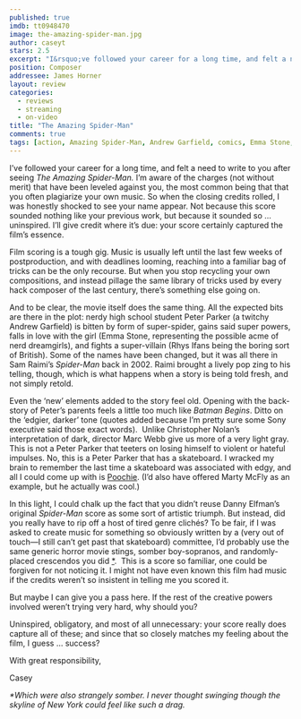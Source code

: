 ```yaml
---
published: true
imdb: tt0948470
image: the-amazing-spider-man.jpg
author: caseyt
stars: 2.5
excerpt: "I&rsquo;ve followed your career for a long time, and felt a need to write to you after seeing <em>The Amazing Spider-Man.</em> I&rsquo;m aware of the charges (not without merit) that have been leveled against you, the most common being that that you often plagiarize your own music. So when the closing credits rolled, I was honestly shocked to see your name appear."
position: Composer
addressee: James Horner
layout: review
categories:
  - reviews
  - streaming
  - on-video
title: "The Amazing Spider-Man"
comments: true
tags: [action, Amazing Spider-Man, Andrew Garfield, comics, Emma Stone, Letters, Marc Webb, Sam Raimi]
---
```

<p>I&rsquo;ve followed your career for a long time, and felt a need to write to you after seeing <em>The Amazing Spider-Man.</em> I&rsquo;m aware of the charges (not without merit) that have been leveled against you, the most common being that that you often plagiarize your own music. So when the closing credits rolled, I was honestly shocked to see your name appear. Not because this score sounded nothing like your previous work, but because it sounded so &hellip; uninspired. I&rsquo;ll give credit where it&rsquo;s due: your score certainly captured the film&rsquo;s essence.</p>
<p>Film scoring is a tough gig. Music is usually left until the last few weeks of postproduction, and with deadlines looming, reaching into a familiar bag of tricks can be the only recourse. But when you stop recycling your own compositions, and instead pillage the same library of tricks used by every hack composer of the last century, there&rsquo;s something else going on.</p>
<p>And to be clear, the movie itself does the same thing. All the expected bits are there in the plot: nerdy high school student Peter Parker (a twitchy Andrew Garfield) is bitten by form of super-spider, gains said super powers, falls in love with the girl (Emma Stone, representing the possible acme of nerd dreamgirls), and fights a super-villain (Rhys Ifans being the boring sort of British). Some of the names have been changed, but it was all there in Sam Raimi&rsquo;s <em>Spider-Man</em> back in 2002. Raimi brought a lively pop zing to his telling, though, which is what happens when a story is being told fresh, and not simply retold.&nbsp;</p>
<p>Even the &lsquo;new&rsquo; elements added to the story feel old. Opening with the back-story of Peter&rsquo;s parents feels a little too much like <em>Batman Begins</em>. Ditto on the &lsquo;edgier, darker&rsquo; tone (quotes added because I&rsquo;m pretty sure some Sony executive said those exact words).&nbsp; Unlike Christopher Nolan&rsquo;s interpretation of dark, director Marc Webb give us more of a very light gray. This is not a Peter Parker that teeters on losing himself to violent or hateful impulses. No, this is a Peter Parker that has a skateboard. I wracked my brain to remember the last time a skateboard was associated with edgy, and all I could come up with is <a href="http://www.youtube.com/watch?v=KHOMIL_6x7k">Poochie</a>. (I&rsquo;d also have offered Marty McFly as an example, but he actually was cool.)</p>
<p>In this light, I could chalk up the fact that you didn&rsquo;t reuse Danny Elfman&rsquo;s original <em>Spider-Man </em>score as some sort of artistic triumph. But instead, did you really have to rip off a host of tired genre clich&eacute;s? To be fair, if I was asked to create music for something so obviously written by a (very out of touch&mdash;I still can&rsquo;t get past that skateboard) committee, I&rsquo;d probably use the same generic horror movie stings, somber boy-sopranos, and randomly-placed crescendos you did&nbsp;<a href="#1">*</a><a name="1b"></a>. &nbsp;This is a score so familiar, one could be forgiven for not noticing it. I might not have even known this film had music if the credits weren&rsquo;t so insistent in telling me you scored it.</p>
<p>But maybe I can give you a pass here. If the rest of the creative powers involved weren&rsquo;t trying very hard, why should you?</p>
<p>Uninspired, obligatory, and most of all unnecessary: your score really does capture all of these; and since that so closely matches my feeling about the film, I guess &hellip; success?&nbsp;</p>
<p>With great responsibility,</p>
<p>Casey</p>
<p><a name="1"></a><em>*Which were also strangely somber. I never thought swinging though the skyline of New York could feel like such a drag.
